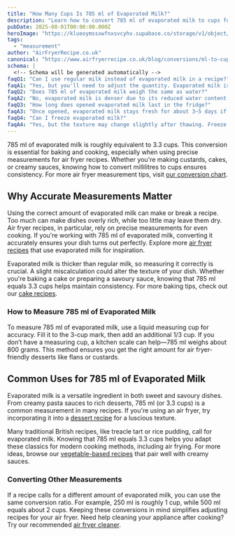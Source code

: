 ```yaml
---
title: "How Many Cups Is 785 ml of Evaporated Milk?"
description: "Learn how to convert 785 ml of evaporated milk to cups for perfect baking and cooking every time. Includes easy measurement tips!"
pubDate: 2025-08-01T00:00:00.000Z
heroImage: "https://klueoymssxwfnxsvcyhv.supabase.co/storage/v1/object/public/Shmucket/how-many-cups-is-785-ml-of-evaporated-milk.webp"
tags:
  - "measurement"
author: "AirFryerRecipe.co.uk"
canonical: "https://www.airfryerrecipe.co.uk/blog/conversions/ml-to-cups/how-many-cups-is-785-ml-of-evaporated-milk"
schema: |
  <!-- Schema will be generated automatically -->
faqQ1: "Can I use regular milk instead of evaporated milk in a recipe?"
faqA1: "Yes, but you'll need to adjust the quantity. Evaporated milk is concentrated, so regular milk will be thinner. For every 785 ml (3.3 cups) of evaporated milk, use about 4 cups of regular milk and reduce other liquids slightly."
faqQ2: "Does 785 ml of evaporated milk weigh the same as water?"
faqA2: "No, evaporated milk is denser due to its reduced water content. While 785 ml of water weighs 785 grams, evaporated milk weighs closer to 800 grams. Always use a scale for precision in baking."
faqQ3: "How long does opened evaporated milk last in the fridge?"
faqA3: "Once opened, evaporated milk stays fresh for about 3–5 days if stored in an airtight container. For best results, label it with the date and use it in recipes like custards or soups."
faqQ4: "Can I freeze evaporated milk?"
faqA4: "Yes, but the texture may change slightly after thawing. Freeze 785 ml portions in ice cube trays for easy use in cooking. Thaw in the fridge overnight and stir well before using."
---
```

<p>785 ml of evaporated milk is roughly equivalent to 3.3 cups. This conversion is essential for baking and cooking, especially when using precise measurements for air fryer recipes. Whether you're making custards, cakes, or creamy sauces, knowing how to convert millilitres to cups ensures consistency. For more air fryer measurement tips, visit <a href=https://www.airfryerrecipe.co.uk/air-fryer-conversion-chart>our conversion chart</a>.</p>  

<h2>Why Accurate Measurements Matter</h2>  
<p>Using the correct amount of evaporated milk can make or break a recipe. Too much can make dishes overly rich, while too little may leave them dry. Air fryer recipes, in particular, rely on precise measurements for even cooking. If you're working with 785 ml of evaporated milk, converting it accurately ensures your dish turns out perfectly. Explore more <a href=https://www.airfryerrecipe.co.uk/recipes>air fryer recipes</a> that use evaporated milk for inspiration.</p>  

<p>Evaporated milk is thicker than regular milk, so measuring it correctly is crucial. A slight miscalculation could alter the texture of your dish. Whether you're baking a cake or preparing a savoury sauce, knowing that 785 ml equals 3.3 cups helps maintain consistency. For more baking tips, check out our <a href=https://www.airfryerrecipe.co.uk/recipe-category/cakes>cake recipes</a>.</p>  

<h3>How to Measure 785 ml of Evaporated Milk</h3>  
<p>To measure 785 ml of evaporated milk, use a liquid measuring cup for accuracy. Fill it to the 3-cup mark, then add an additional 1/3 cup. If you don’t have a measuring cup, a kitchen scale can help—785 ml weighs about 800 grams. This method ensures you get the right amount for air fryer-friendly desserts like flans or custards.</p>  

<h2>Common Uses for 785 ml of Evaporated Milk</h2>  
<p>Evaporated milk is a versatile ingredient in both sweet and savoury dishes. From creamy pasta sauces to rich desserts, 785 ml (or 3.3 cups) is a common measurement in many recipes. If you're using an air fryer, try incorporating it into a <a href=https://www.airfryerrecipe.co.uk/recipe-category/dessert>dessert recipe</a> for a luscious texture.</p>  

<p>Many traditional British recipes, like treacle tart or rice pudding, call for evaporated milk. Knowing that 785 ml equals 3.3 cups helps you adapt these classics for modern cooking methods, including air frying. For more ideas, browse our <a href=https://www.airfryerrecipe.co.uk/recipe-category/vegetables>vegetable-based recipes</a> that pair well with creamy sauces.</p>  

<h3>Converting Other Measurements</h3>  
<p>If a recipe calls for a different amount of evaporated milk, you can use the same conversion ratio. For example, 250 ml is roughly 1 cup, while 500 ml equals about 2 cups. Keeping these conversions in mind simplifies adjusting recipes for your air fryer. Need help cleaning your appliance after cooking? Try our recommended <a href=https://www.airfryerrecipe.co.uk/air-fryer-cleaner>air fryer cleaner</a>.</p>
